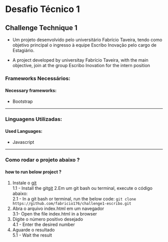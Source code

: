 # Desafio Técnico 1
## Challenge Technique 1

* Um projeto desenvolvido pelo universitário Fabrício Taveira, tendo como objetivo principal o ingresso à equipe Escribo Inovação pelo cargo de Estagiário.

* A project developed by universitay Fabrício Taveira, with the main objective, join at the group Escribo Inovation for the intern position

<h3> Frameworks Necessários:</h3>
<h4> Necessary frameworks:</h4>

* Bootstrap
<hr>

<h3> Linguagens Utilizadas:</h3>
<h4> Used Languages:</h4>

* Javascript
<hr>

### Como rodar o projeto abaixo ?
#### how to run below project ?
1. Instale o [git](https://git-scm.com/downloads)
<br>1.1 - Install the git[git](https://git-scm.com/downloads)
2.Em um git bash ou terminal, execute o código abaixo:
<br>2.1 - In a git bash or terminal, run the below code:
  `git clone https://github.com/fabricio176/challenge1-escribo.git`
3. Abra o arquivo index.html em um navegador 
<br>3.1- Open the file index.html in a browser
4. Digite o número positivo desejado
<br> 4.1 - Enter the desired number
5. Aguarde o resultado
<br>5.1 - Wait the result



